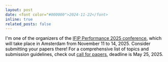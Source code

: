 ```yaml
---
layout: post
date: <font color="#000000">2024-11-22</font>
inline: true
related_posts: false
---
```


<font color="#000000"> I'm one of the organizers of the <a href="https://performance2025.sciencesconf.org">IFIP Performance 2025 conference</a>, which will take place in Amsterdam from November 11 to 14, 2025. Consider submitting your papers there! For a comprehensive list of topics and submission guidelines, check out <a href="https://performance2025.sciencesconf.org/resource/page/id/1">call for papers</a>, deadline is May 25, 2025.</font>
